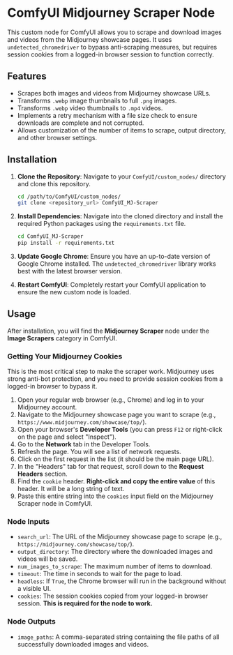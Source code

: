 # ComfyUI Midjourney Scraper Node

This custom node for ComfyUI allows you to scrape and download images and videos from the Midjourney showcase pages. It uses `undetected_chromedriver` to bypass anti-scraping measures, but requires session cookies from a logged-in browser session to function correctly.

## Features

- Scrapes both images and videos from Midjourney showcase URLs.
- Transforms `.webp` image thumbnails to full `.png` images.
- Transforms `.webp` video thumbnails to `.mp4` videos.
- Implements a retry mechanism with a file size check to ensure downloads are complete and not corrupted.
- Allows customization of the number of items to scrape, output directory, and other browser settings.

## Installation

1.  **Clone the Repository**:
    Navigate to your `ComfyUI/custom_nodes/` directory and clone this repository.
    ```bash
    cd /path/to/ComfyUI/custom_nodes/
    git clone <repository_url> ComfyUI_MJ-Scraper
    ```

2.  **Install Dependencies**:
    Navigate into the cloned directory and install the required Python packages using the `requirements.txt` file.
    ```bash
    cd ComfyUI_MJ-Scraper
    pip install -r requirements.txt
    ```

3.  **Update Google Chrome**:
    Ensure you have an up-to-date version of Google Chrome installed. The `undetected_chromedriver` library works best with the latest browser version.

4.  **Restart ComfyUI**:
    Completely restart your ComfyUI application to ensure the new custom node is loaded.

## Usage

After installation, you will find the **Midjourney Scraper** node under the **Image Scrapers** category in ComfyUI.

### Getting Your Midjourney Cookies

This is the most critical step to make the scraper work. Midjourney uses strong anti-bot protection, and you need to provide session cookies from a logged-in browser to bypass it.

1.  Open your regular web browser (e.g., Chrome) and log in to your Midjourney account.
2.  Navigate to the Midjourney showcase page you want to scrape (e.g., `https://www.midjourney.com/showcase/top/`).
3.  Open your browser's **Developer Tools** (you can press `F12` or right-click on the page and select "Inspect").
4.  Go to the **Network** tab in the Developer Tools.
5.  Refresh the page. You will see a list of network requests.
6.  Click on the first request in the list (it should be the main page URL).
7.  In the "Headers" tab for that request, scroll down to the **Request Headers** section.
8.  Find the `cookie` header. **Right-click and copy the entire value** of this header. It will be a long string of text.
9.  Paste this entire string into the `cookies` input field on the Midjourney Scraper node in ComfyUI.

### Node Inputs

-   `search_url`: The URL of the Midjourney showcase page to scrape (e.g., `https://midjourney.com/showcase/top/`).
-   `output_directory`: The directory where the downloaded images and videos will be saved.
-   `num_images_to_scrape`: The maximum number of items to download.
-   `timeout`: The time in seconds to wait for the page to load.
-   `headless`: If `True`, the Chrome browser will run in the background without a visible UI.
-   `cookies`: The session cookies copied from your logged-in browser session. **This is required for the node to work.**

### Node Outputs

-   `image_paths`: A comma-separated string containing the file paths of all successfully downloaded images and videos.